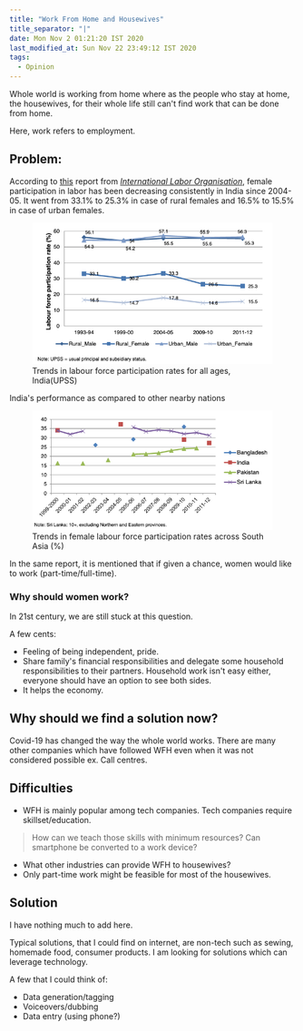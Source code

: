 ```yaml
---
title: "Work From Home and Housewives"
title_separator: "|"
date: Mon Nov 2 01:21:20 IST 2020
last_modified_at: Sun Nov 22 23:49:12 IST 2020
tags: 
  - Opinion
---
```


Whole world is working from home where as the people who stay at home, the housewives, for their whole life still can't find work that can be done from home.

Here, work refers to employment.

## Problem:
According to [this](https://www.ilo.org/wcmsp5/groups/public/@asia/@ro-bangkok/@sro-new_delhi/documents/publication/wcms_324621.pdf) report from [_International Labor Organisation_](https://www.ilo.org), female participation in labor has been decreasing consistently in India since 2004-05. It went from 33.1% to 25.3% in case of rural females and 16.5% to 15.5% in case of urban females.

<figure class="image">
  <img src="/assets/images/wfh-housewives-india.png" alt="Trends in labour force participation rates for all ages, India(UPSS)">
  <figcaption>Trends in labour force participation rates for all ages, India(UPSS)</figcaption>
</figure>
India's performance as compared to other nearby nations
<figure class="image">
  <img src="/assets/images/wfh-housewives-nation-comparison.png" alt="Trends in female labour force participation rates across South Asia (%)">
  <figcaption>Trends in female labour force participation rates across South Asia (%)</figcaption>
</figure>

In the same report, it is mentioned that if given a chance, women would like to work (part-time/full-time).

### Why should women work?
In 21st century, we are still stuck at this question.

A few cents:
- Feeling of being independent, pride.
- Share family's financial responsibilities and delegate some household responsibilities to their partners. Household work isn't easy either, everyone should have an option to see both sides.
- It helps the economy.


## Why should we find a solution now?
Covid-19 has changed the way the whole world works. There are many other companies which have followed WFH even when it was not considered possible ex. Call centres.

## Difficulties
- WFH is mainly popular among tech companies. Tech companies require skillset/education. 

> How can we teach those skills with minimum resources?
Can smartphone be converted to a work device?

- What other industries can provide WFH to housewives?
- Only part-time work might be feasible for most of the housewives.

## Solution

I have nothing much to add here.

Typical solutions, that I could find on internet, are non-tech such as sewing, homemade food, consumer products.
I am looking for solutions which can leverage technology.

A few that I could think of:
- Data generation/tagging
- Voiceovers/dubbing
- Data entry (using phone?)